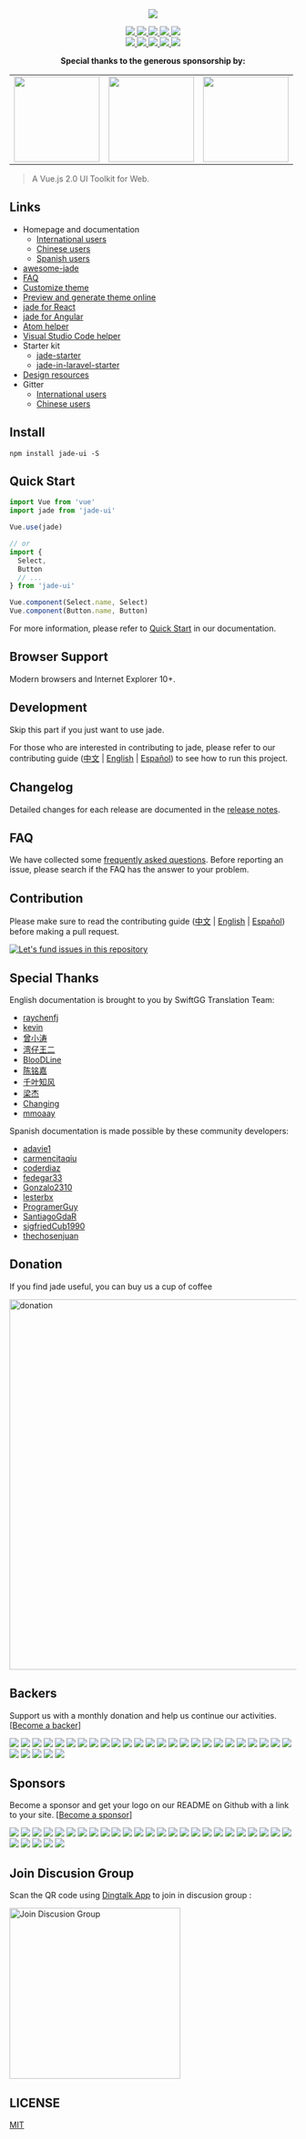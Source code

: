 <p align="center">
  <img src="https://cdn.rawgit.com/ElemeFE/jade/dev/element_logo.svg">
</p>

<p align="center">
  <a href="https://travis-ci.org/ElemeFE/jade">
    <img src="https://travis-ci.org/ElemeFE/jade.svg?branch=master">
  </a>
  <a href="https://coveralls.io/github/ElemeFE/jade?branch=master">
    <img src="https://coveralls.io/repos/github/ElemeFE/jade/badge.svg?branch=master">
  </a>
  <a href="https://cdnjs.com/libraries/jade-ui">
    <img src="https://img.shields.io/cdnjs/v/jade-ui.svg">
  </a>
  <a href="https://www.npmjs.org/package/jade-ui">
    <img src="https://img.shields.io/npm/v/jade-ui.svg">
  </a>
  <a href="https://npmcharts.com/compare/jade-ui?minimal=true">
    <img src="http://img.shields.io/npm/dm/jade-ui.svg">
  </a>
  <br>
  <a href="http://img.badgesize.io/https://unpkg.com/jade-ui/lib/index.js?compression=gzip&label=gzip%20size:%20JS">
    <img src="http://img.badgesize.io/https://unpkg.com/jade-ui/lib/index.js?compression=gzip&label=gzip%20size:%20JS">
  </a>
  <a href="http://img.badgesize.io/https://unpkg.com/jade-ui/lib/theme-chalk/index.css?compression=gzip&label=gzip%20size:%20CSS">
    <img src="http://img.badgesize.io/https://unpkg.com/jade-ui/lib/theme-chalk/index.css?compression=gzip&label=gzip%20size:%20CSS">
  </a>
  <a href="#backers">
    <img src="https://opencollective.com/jade/backers/badge.svg">
  </a>
  <a href="#sponsors">
    <img src="https://opencollective.com/jade/sponsors/badge.svg">
  </a>
  <a href="LICENSE">
    <img src="https://img.shields.io/badge/License-MIT-yellow.svg">
  </a>
</p>

<p align="center">
  <b>Special thanks to the generous sponsorship by:</b>
</p>
<table>
  <tbody>
    <tr>
      <td align="center" valign="middle">
        <a href="https://tipe.io/?ref=jade" target="_blank">
          <img width="150px" src="https://user-images.githubusercontent.com/1016365/34124854-48fafa06-e3e9-11e7-8c04-251055feebee.png">
        </a>
      </td>
      <td align="center" valign="middle">
        <a href="https://www.duohui.cn/?utm_source=jade&utm_medium=web&utm_campaign=jade-index" target="_blank">
          <img width="150px" src="https://user-images.githubusercontent.com/10095631/35603534-bb24470c-0678-11e8-8bcc-17ceaef8cbef.png">
        </a>
      </td>
      <td align="center" valign="middle">
        <a href="https://bitsrc.io/" target="_blank">
          <img width="150px" src="https://user-images.githubusercontent.com/10095631/41342907-e44e7196-6f2f-11e8-92f2-47702dc8f059.png">
        </a>
      </td>
    </tr>
  </tbody>
</table>

> A Vue.js 2.0 UI Toolkit for Web.

## Links
- Homepage and documentation
  - [International users](http://jade.eleme.io/#/en-US)
  - [Chinese users](http://jade-cn.eleme.io/#/zh-CN)
  - [Spanish users](http://jade.eleme.io/#/es)
- [awesome-jade](https://github.com/ElementUI/awesome-jade)
- [FAQ](./FAQ.md)
- [Customize theme](http://jade.eleme.io/#/en-US/component/custom-theme)
- [Preview and generate theme online](https://elementui.github.io/theme-chalk-preview)
- [jade for React](https://github.com/elemefe/jade-react)
- [jade for Angular](https://github.com/ElemeFE/jade-angular)
- [Atom helper](https://github.com/ElemeFE/jade-helper)
- [Visual Studio Code helper](https://github.com/ElemeFE/vscode-jade-helper)
- Starter kit
  - [jade-starter](https://github.com/ElementUI/jade-starter)
  - [jade-in-laravel-starter](https://github.com/ElementUI/jade-in-laravel-starter)
- [Design resources](https://github.com/ElementUI/Resources)
- Gitter
  - [International users](https://gitter.im/jade-en/Lobby)
  - [Chinese users](https://gitter.im/ElemeFE/jade)

## Install
```shell
npm install jade-ui -S
```

## Quick Start
``` javascript
import Vue from 'vue'
import jade from 'jade-ui'

Vue.use(jade)

// or
import {
  Select,
  Button
  // ...
} from 'jade-ui'

Vue.component(Select.name, Select)
Vue.component(Button.name, Button)
```
For more information, please refer to [Quick Start](http://jade.eleme.io/#/en-US/component/quickstart) in our documentation.

## Browser Support
Modern browsers and Internet Explorer 10+.

## Development
Skip this part if you just want to use jade.

For those who are interested in contributing to jade, please refer to our contributing guide ([中文](https://github.com/ElemeFE/jade/blob/master/.github/CONTRIBUTING.zh-CN.md) | [English](https://github.com/ElemeFE/jade/blob/master/.github/CONTRIBUTING.en-US.md) | [Español](https://github.com/ElemeFE/jade/blob/master/.github/CONTRIBUTING.es.md)) to see how to run this project.

## Changelog
Detailed changes for each release are documented in the [release notes](https://github.com/ElemeFE/jade/releases).

## FAQ
We have collected some [frequently asked questions](https://github.com/ElemeFE/jade/blob/master/FAQ.md). Before reporting an issue, please search if the FAQ has the answer to your problem.

## Contribution
Please make sure to read the contributing guide ([中文](https://github.com/ElemeFE/jade/blob/master/.github/CONTRIBUTING.zh-CN.md) | [English](https://github.com/ElemeFE/jade/blob/master/.github/CONTRIBUTING.en-US.md) | [Español](https://github.com/ElemeFE/jade/blob/master/.github/CONTRIBUTING.es.md)) before making a pull request.

[![Let's fund issues in this repository](https://issuehunt.io/static/embed/issuehunt-button-v1.svg)](https://issuehunt.io/repos/67274736)

## Special Thanks
English documentation is brought to you by SwiftGG Translation Team:
- [raychenfj](https://github.com/raychenfj)
- [kevin](http://thekevin.cn/)
- [曾小涛](https://github.com/zengxiaotao)
- [湾仔王二](https://github.com/wanzaiwanger)
- [BlooDLine](http://www.ibloodline.com/)
- [陈铭嘉](https://chenmingjia.github.io/)
- [千叶知风](http://mpc6.com/)
- [梁杰](http://numbbbbb.com)
- [Changing](https://github.com/sunzhuo11)
- [mmoaay](https://github.com/mmoaay)

Spanish documentation is made possible by these community developers:
- [adavie1](https://github.com/adavie1)
- [carmencitaqiu](https://github.com/carmencitaqiu)
- [coderdiaz](https://github.com/coderdiaz)
- [fedegar33](https://github.com/fedegar33)
- [Gonzalo2310](https://github.com/Gonzalo2310)
- [lesterbx](https://github.com/lesterbx)
- [ProgramerGuy](https://github.com/ProgramerGuy)
- [SantiagoGdaR](https://github.com/SantiagoGdaR)
- [sigfriedCub1990](https://github.com/sigfriedCub1990)
- [thechosenjuan](https://github.com/thechosenjuan)

## Donation
If you find jade useful, you can buy us a cup of coffee

<img width="650" src="https://user-images.githubusercontent.com/14025786/44833997-5d7c4d80-ac62-11e8-8445-1dffec0eb13c.png" alt="donation">

## Backers

Support us with a monthly donation and help us continue our activities. [[Become a backer](https://opencollective.com/jade#backer)]

<a href="https://opencollective.com/jade/backer/0/website" target="_blank"><img src="https://opencollective.com/jade/backer/0/avatar.svg"></a>
<a href="https://opencollective.com/jade/backer/1/website" target="_blank"><img src="https://opencollective.com/jade/backer/1/avatar.svg"></a>
<a href="https://opencollective.com/jade/backer/2/website" target="_blank"><img src="https://opencollective.com/jade/backer/2/avatar.svg"></a>
<a href="https://opencollective.com/jade/backer/3/website" target="_blank"><img src="https://opencollective.com/jade/backer/3/avatar.svg"></a>
<a href="https://opencollective.com/jade/backer/4/website" target="_blank"><img src="https://opencollective.com/jade/backer/4/avatar.svg"></a>
<a href="https://opencollective.com/jade/backer/5/website" target="_blank"><img src="https://opencollective.com/jade/backer/5/avatar.svg"></a>
<a href="https://opencollective.com/jade/backer/6/website" target="_blank"><img src="https://opencollective.com/jade/backer/6/avatar.svg"></a>
<a href="https://opencollective.com/jade/backer/7/website" target="_blank"><img src="https://opencollective.com/jade/backer/7/avatar.svg"></a>
<a href="https://opencollective.com/jade/backer/8/website" target="_blank"><img src="https://opencollective.com/jade/backer/8/avatar.svg"></a>
<a href="https://opencollective.com/jade/backer/9/website" target="_blank"><img src="https://opencollective.com/jade/backer/9/avatar.svg"></a>
<a href="https://opencollective.com/jade/backer/10/website" target="_blank"><img src="https://opencollective.com/jade/backer/10/avatar.svg"></a>
<a href="https://opencollective.com/jade/backer/11/website" target="_blank"><img src="https://opencollective.com/jade/backer/11/avatar.svg"></a>
<a href="https://opencollective.com/jade/backer/12/website" target="_blank"><img src="https://opencollective.com/jade/backer/12/avatar.svg"></a>
<a href="https://opencollective.com/jade/backer/13/website" target="_blank"><img src="https://opencollective.com/jade/backer/13/avatar.svg"></a>
<a href="https://opencollective.com/jade/backer/14/website" target="_blank"><img src="https://opencollective.com/jade/backer/14/avatar.svg"></a>
<a href="https://opencollective.com/jade/backer/15/website" target="_blank"><img src="https://opencollective.com/jade/backer/15/avatar.svg"></a>
<a href="https://opencollective.com/jade/backer/16/website" target="_blank"><img src="https://opencollective.com/jade/backer/16/avatar.svg"></a>
<a href="https://opencollective.com/jade/backer/17/website" target="_blank"><img src="https://opencollective.com/jade/backer/17/avatar.svg"></a>
<a href="https://opencollective.com/jade/backer/18/website" target="_blank"><img src="https://opencollective.com/jade/backer/18/avatar.svg"></a>
<a href="https://opencollective.com/jade/backer/19/website" target="_blank"><img src="https://opencollective.com/jade/backer/19/avatar.svg"></a>
<a href="https://opencollective.com/jade/backer/20/website" target="_blank"><img src="https://opencollective.com/jade/backer/20/avatar.svg"></a>
<a href="https://opencollective.com/jade/backer/21/website" target="_blank"><img src="https://opencollective.com/jade/backer/21/avatar.svg"></a>
<a href="https://opencollective.com/jade/backer/22/website" target="_blank"><img src="https://opencollective.com/jade/backer/22/avatar.svg"></a>
<a href="https://opencollective.com/jade/backer/23/website" target="_blank"><img src="https://opencollective.com/jade/backer/23/avatar.svg"></a>
<a href="https://opencollective.com/jade/backer/24/website" target="_blank"><img src="https://opencollective.com/jade/backer/24/avatar.svg"></a>
<a href="https://opencollective.com/jade/backer/25/website" target="_blank"><img src="https://opencollective.com/jade/backer/25/avatar.svg"></a>
<a href="https://opencollective.com/jade/backer/26/website" target="_blank"><img src="https://opencollective.com/jade/backer/26/avatar.svg"></a>
<a href="https://opencollective.com/jade/backer/27/website" target="_blank"><img src="https://opencollective.com/jade/backer/27/avatar.svg"></a>
<a href="https://opencollective.com/jade/backer/28/website" target="_blank"><img src="https://opencollective.com/jade/backer/28/avatar.svg"></a>
<a href="https://opencollective.com/jade/backer/29/website" target="_blank"><img src="https://opencollective.com/jade/backer/29/avatar.svg"></a>


## Sponsors

Become a sponsor and get your logo on our README on Github with a link to your site. [[Become a sponsor](https://opencollective.com/jade#sponsor)]

<a href="https://opencollective.com/jade/sponsor/0/website" target="_blank"><img src="https://opencollective.com/jade/sponsor/0/avatar.svg"></a>
<a href="https://opencollective.com/jade/sponsor/1/website" target="_blank"><img src="https://opencollective.com/jade/sponsor/1/avatar.svg"></a>
<a href="https://opencollective.com/jade/sponsor/2/website" target="_blank"><img src="https://opencollective.com/jade/sponsor/2/avatar.svg"></a>
<a href="https://opencollective.com/jade/sponsor/3/website" target="_blank"><img src="https://opencollective.com/jade/sponsor/3/avatar.svg"></a>
<a href="https://opencollective.com/jade/sponsor/4/website" target="_blank"><img src="https://opencollective.com/jade/sponsor/4/avatar.svg"></a>
<a href="https://opencollective.com/jade/sponsor/5/website" target="_blank"><img src="https://opencollective.com/jade/sponsor/5/avatar.svg"></a>
<a href="https://opencollective.com/jade/sponsor/6/website" target="_blank"><img src="https://opencollective.com/jade/sponsor/6/avatar.svg"></a>
<a href="https://opencollective.com/jade/sponsor/7/website" target="_blank"><img src="https://opencollective.com/jade/sponsor/7/avatar.svg"></a>
<a href="https://opencollective.com/jade/sponsor/8/website" target="_blank"><img src="https://opencollective.com/jade/sponsor/8/avatar.svg"></a>
<a href="https://opencollective.com/jade/sponsor/9/website" target="_blank"><img src="https://opencollective.com/jade/sponsor/9/avatar.svg"></a>
<a href="https://opencollective.com/jade/sponsor/10/website" target="_blank"><img src="https://opencollective.com/jade/sponsor/10/avatar.svg"></a>
<a href="https://opencollective.com/jade/sponsor/11/website" target="_blank"><img src="https://opencollective.com/jade/sponsor/11/avatar.svg"></a>
<a href="https://opencollective.com/jade/sponsor/12/website" target="_blank"><img src="https://opencollective.com/jade/sponsor/12/avatar.svg"></a>
<a href="https://opencollective.com/jade/sponsor/13/website" target="_blank"><img src="https://opencollective.com/jade/sponsor/13/avatar.svg"></a>
<a href="https://opencollective.com/jade/sponsor/14/website" target="_blank"><img src="https://opencollective.com/jade/sponsor/14/avatar.svg"></a>
<a href="https://opencollective.com/jade/sponsor/15/website" target="_blank"><img src="https://opencollective.com/jade/sponsor/15/avatar.svg"></a>
<a href="https://opencollective.com/jade/sponsor/16/website" target="_blank"><img src="https://opencollective.com/jade/sponsor/16/avatar.svg"></a>
<a href="https://opencollective.com/jade/sponsor/17/website" target="_blank"><img src="https://opencollective.com/jade/sponsor/17/avatar.svg"></a>
<a href="https://opencollective.com/jade/sponsor/18/website" target="_blank"><img src="https://opencollective.com/jade/sponsor/18/avatar.svg"></a>
<a href="https://opencollective.com/jade/sponsor/19/website" target="_blank"><img src="https://opencollective.com/jade/sponsor/19/avatar.svg"></a>
<a href="https://opencollective.com/jade/sponsor/20/website" target="_blank"><img src="https://opencollective.com/jade/sponsor/20/avatar.svg"></a>
<a href="https://opencollective.com/jade/sponsor/21/website" target="_blank"><img src="https://opencollective.com/jade/sponsor/21/avatar.svg"></a>
<a href="https://opencollective.com/jade/sponsor/22/website" target="_blank"><img src="https://opencollective.com/jade/sponsor/22/avatar.svg"></a>
<a href="https://opencollective.com/jade/sponsor/23/website" target="_blank"><img src="https://opencollective.com/jade/sponsor/23/avatar.svg"></a>
<a href="https://opencollective.com/jade/sponsor/24/website" target="_blank"><img src="https://opencollective.com/jade/sponsor/24/avatar.svg"></a>
<a href="https://opencollective.com/jade/sponsor/25/website" target="_blank"><img src="https://opencollective.com/jade/sponsor/25/avatar.svg"></a>
<a href="https://opencollective.com/jade/sponsor/26/website" target="_blank"><img src="https://opencollective.com/jade/sponsor/26/avatar.svg"></a>
<a href="https://opencollective.com/jade/sponsor/27/website" target="_blank"><img src="https://opencollective.com/jade/sponsor/27/avatar.svg"></a>
<a href="https://opencollective.com/jade/sponsor/28/website" target="_blank"><img src="https://opencollective.com/jade/sponsor/28/avatar.svg"></a>
<a href="https://opencollective.com/jade/sponsor/29/website" target="_blank"><img src="https://opencollective.com/jade/sponsor/29/avatar.svg"></a>

## Join Discusion Group

Scan the QR code using [Dingtalk App](https://www.dingtalk.com/) to join in discusion group :

<img alt="Join Discusion Group" src="https://user-images.githubusercontent.com/17680888/50588415-d9aaca00-0ebc-11e9-92e2-f71960346f85.png" width="300">


## LICENSE
[MIT](LICENSE)
